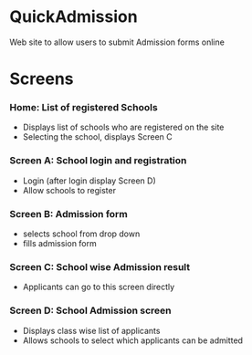 # QuickAdmission
Web site to allow users to submit Admission forms online

# Screens
### Home: List of registered Schools
  * Displays list of schools who are registered on the site
  * Selecting the school, displays Screen C
### Screen A: School login and registration
  * Login (after login display Screen D)
  * Allow schools to register
### Screen B: Admission form
  * selects school from drop down
  * fills admission form
### Screen C: School wise Admission result
  * Applicants can go to this screen directly
### Screen D: School Admission screen
  * Displays class wise list of applicants 
  * Allows schools to select which applicants can be admitted
